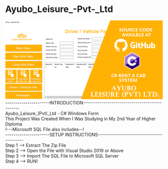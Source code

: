 # Ayubo_Leisure_-Pvt-_Ltd
![alt text](https://github.com/AfzalAhamed/Ayubo_Leisure_-Pvt-_Ltd/blob/main/image.jpg?raw=true)
----------------------INTRODUCTION----------------------------------------------<br/>
Ayubo_Leisure_(Pvt)_Ltd - C# Windows Form<br/>
This Project Was Created When I Was Studying in My 2nd Year of Higher Diploma<br/>
!---Microsoft SQL File also includes--!<br/>
----------------------SETUP INSTRUCTIONS-----------------------------------------<br/>
Step 1 --> Extract The Zip File<br/>
Step 2 --> Open the File with Visual Studio 2019 or Above<br/>
Step 3 --> Import The SQL File to Microsoft SQL Server<br/>
Step 4 --> RUN!<br/>
